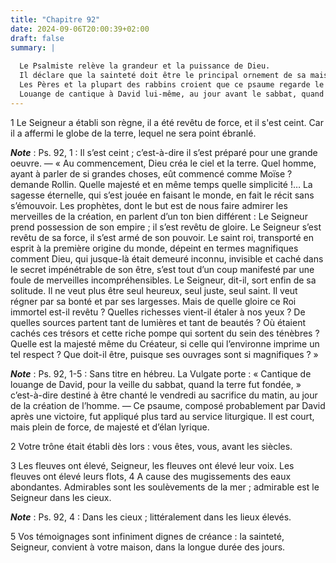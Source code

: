 ```yaml
---
title: "Chapitre 92"
date: 2024-09-06T20:00:39+02:00
draft: false
summary: |
  
  Le Psalmiste relève la grandeur et la puissance de Dieu.
  Il déclare que la sainteté doit être le principal ornement de sa maison.
  Les Pères et la plupart des rabbins croient que ce psaume regarde le temps du Messie ; mais les premiers l’expliquent comme étant déjà accompli dans la personne de Jésus-Christ et dans son règne, et les derniers le considèrent comme une prophétie du Messie à venir.
  Louange de cantique à David lui-même, au jour avant le sabbat, quand la terre fut fondée.
---
```



1 Le Seigneur a établi son règne, il a été revêtu de force, et il s'est ceint. Car il a affermi le globe de la terre, lequel ne sera point ébranlé.

***Note*** :  Ps. 92, 1 : Il s’est ceint ; c’est-à-dire il s’est préparé pour une grande oeuvre. ― « Au commencement, Dieu créa le ciel et la terre. Quel homme, ayant à parler de si grandes choses, eût commencé comme Moïse ? demande Rollin. Quelle majesté et en même temps quelle simplicité !… La sagesse éternelle, qui s’est jouée en faisant le monde, en fait le récit sans s’émouvoir. Les prophètes, dont le but est de nous faire admirer les merveilles de la création, en parlent d’un ton bien différent : Le Seigneur prend possession de son empire ; il s’est revêtu de gloire. Le Seigneur s’est revêtu de sa force, il s’est armé de son pouvoir. Le saint roi, transporté en esprit à la première origine du monde, dépeint en termes magnifiques comment Dieu, qui jusque-là était demeuré inconnu, invisible et caché dans le secret impénétrable de son être, s’est tout d’un coup manifesté par une foule de merveilles incompréhensibles. Le Seigneur, dit-il, sort enfin de sa solitude. Il ne veut plus être seul heureux, seul juste, seul
saint. Il veut régner par sa bonté et par ses largesses. Mais de quelle gloire ce Roi immortel est-il revêtu ? Quelles richesses vient-il étaler à nos yeux ? De quelles sources partent tant de lumières et tant de beautés ? Où étaient cachés ces trésors et cette riche pompe qui sortent du sein des ténèbres ? Quelle est la majesté même du Créateur, si celle qui l’environne imprime un tel respect ? Que doit-il être, puisque ses ouvrages sont si magnifiques ? »

***Note*** :  Ps. 92, 1-5 : Sans titre en hébreu. La Vulgate porte : « Cantique de louange de David, pour la veille du sabbat, quand la terre fut fondée, » c’est-à-dire destiné à être chanté le vendredi au sacrifice du matin, au jour de la création de l’homme. ― Ce psaume, composé probablement par David après une victoire, fut appliqué plus tard au service liturgique. Il est court, mais plein de force, de majesté et d’élan lyrique.

2 Votre trône était établi dès lors : vous êtes, vous, avant les siècles.


3 Les fleuves ont élevé, Seigneur, les fleuves ont élevé leur voix. Les fleuves ont élevé leurs flots, 4 A cause des mugissements des eaux abondantes. Admirables sont les soulèvements de la mer ; admirable est le Seigneur dans les cieux.

***Note*** :  Ps. 92, 4 : Dans les cieux ; littéralement dans les lieux élevés.


5 Vos témoignages sont infiniment dignes de créance : la sainteté, Seigneur, convient à votre maison, dans la longue durée des jours.

